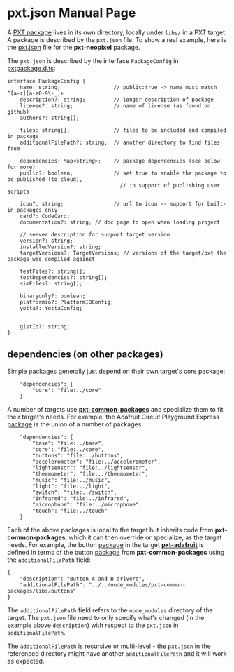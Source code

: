 # pxt.json Manual Page

A [PXT package](/packages) lives in its own directory, locally under `libs/` in a PXT target. A package is described by the `pxt.json` file. To show a real example, here is the [pxt.json](https://github.com/Microsoft/pxt-neopixel/blob/master/pxt.json) file for the **pxt-neopixel** package.

The `pxt.json` is described by the interface `PackageConfig` in [pxtpackage.d.ts](https://github.com/Microsoft/pxt/blob/master/localtypings/pxtpackage.d.ts#L15-L43):

```typescript-ignore
interface PackageConfig {
    name: string;                 // public:true -> name must match ^[a-z][a-z0-9\-_]+
    description?: string;         // longer description of package
    license?: string;             // name of license (as found on github)
    authors?: string[];      

    files: string[];              // files to be included and compiled in package
    additionalFilePath?: string;  // another directory to find files from

    dependencies: Map<string>;    // package dependencies (see below for more)
    public?: boolean;             // set true to enable the package to be published (to cloud),
                                    // in support of publishing user scripts

    icon?: string;                // url to icon -- support for built-in packages only
    card?: CodeCard;
    documentation?: string; // doc page to open when loading project

    // semver description for support target version
    version?: string;
    installedVersion?: string;
    targetVersions?: TargetVersions; // versions of the target/pxt the package was compiled against

    testFiles?: string[];
    testDependencies?: string[];
    simFiles?: string[];

    binaryonly?: boolean;
    platformio?: PlatformIOConfig;
    yotta?: YottaConfig;


    gistId?: string;
}
```

## dependencies (on other packages)

Simple packages generally just depend on their own target's core package:

```typescript-ignore
    "dependencies": {
        "core": "file:../core"
    }
```

A number of targets use [**pxt-common-packages**](https://github.com/Microsoft/pxt-common-packages) and specialize them to fit their target's needs. For example, the Adafruit Circuit Playground Express [package](https://github.com/Microsoft/pxt-adafruit/blob/master/libs/circuit-playground/pxt.json) is the union of a number of packages.

```typescript-ignore
    "dependencies": {
        "base": "file:../base",
        "core": "file:../core",
        "buttons": "file:../buttons",
        "accelerometer": "file:../accelerometer",
        "lightsensor": "file:../lightsensor",
        "thermometer": "file:../thermometer",
        "music": "file:../music",
        "light": "file:../light",
        "switch": "file:../switch",
        "infrared": "file:../infrared",
        "microphone": "file:../microphone",
        "touch": "file:../touch"
    }
```

Each of the above packages is local to the target but inherits code from **pxt-common-packages**, which it can then override or specialize, as the target needs. For example, the button [package](https://github.com/Microsoft/pxt-adafruit/blob/master/libs/buttons/pxt.json) in the target [**pxt-adafruit**](https://github.com/Microsoft/pxt-adafruit) is defined in terms of the button [package](https://github.com/Microsoft/pxt-common-packages/blob/master/libs/buttons/pxt.json) from **pxt-common-packages** using the `additionalFilePath` field:

```typescript-ignore
{
    "description": "Button A and B drivers",
    "additionalFilePath": "../../node_modules/pxt-common-packages/libs/buttons"
}
```

The `additionalFilePath` field refers to the `node_modules` directory of the target. The `pxt.json` file need to only specify what's changed (in the example above `description`) with respect to the `pxt.json` in `additionalFilePath`.

The `additionalFilePath` is recursive or multi-level - the `pxt.json` in the referenced directory might have another `additionalFilePath` and it will work as expected.
